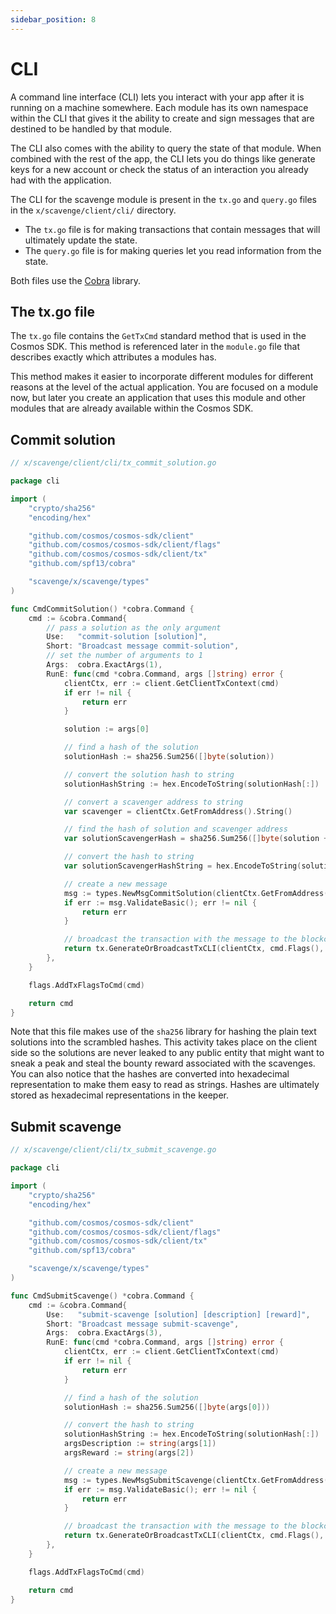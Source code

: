 ```yaml
---
sidebar_position: 8
---
```


# CLI

A command line interface (CLI) lets you interact with your app after it is running on a machine somewhere. Each module has its own namespace within the CLI that gives it the ability to create and sign messages that are destined to be handled by that module. 

The CLI also comes with the ability to query the state of that module. When combined with the rest of the app, the CLI lets you do things like generate keys for a new account or check the status of an interaction you already had with the application.

The CLI for the scavenge module is present in the `tx.go` and `query.go` files in the `x/scavenge/client/cli/` directory.

- The `tx.go` file is for making transactions that contain messages that will ultimately update the state.
- The `query.go` file is for making queries let you read information from the state.

Both files use the [Cobra](https://github.com/spf13/cobra) library.

## The tx.go file

The `tx.go` file contains the `GetTxCmd` standard method that is used in the Cosmos SDK. This method is referenced later in the `module.go` file that describes exactly which attributes a modules has.

This method makes it easier to incorporate different modules for different reasons at the level of the actual application. You are focused on a module now, but later you create an application that uses this module and other modules that are already available within the Cosmos SDK.

## Commit solution

```go
// x/scavenge/client/cli/tx_commit_solution.go

package cli

import (
	"crypto/sha256"
	"encoding/hex"

	"github.com/cosmos/cosmos-sdk/client"
	"github.com/cosmos/cosmos-sdk/client/flags"
	"github.com/cosmos/cosmos-sdk/client/tx"
	"github.com/spf13/cobra"

	"scavenge/x/scavenge/types"
)

func CmdCommitSolution() *cobra.Command {
	cmd := &cobra.Command{
		// pass a solution as the only argument
		Use:   "commit-solution [solution]",
		Short: "Broadcast message commit-solution",
		// set the number of arguments to 1
		Args:  cobra.ExactArgs(1),
		RunE: func(cmd *cobra.Command, args []string) error {
			clientCtx, err := client.GetClientTxContext(cmd)
			if err != nil {
				return err
			}

			solution := args[0]

			// find a hash of the solution
			solutionHash := sha256.Sum256([]byte(solution))

			// convert the solution hash to string
			solutionHashString := hex.EncodeToString(solutionHash[:])

			// convert a scavenger address to string
			var scavenger = clientCtx.GetFromAddress().String()

			// find the hash of solution and scavenger address
			var solutionScavengerHash = sha256.Sum256([]byte(solution + scavenger))

			// convert the hash to string
			var solutionScavengerHashString = hex.EncodeToString(solutionScavengerHash[:])

			// create a new message
			msg := types.NewMsgCommitSolution(clientCtx.GetFromAddress().String(), string(solutionHashString), string(solutionScavengerHashString))
			if err := msg.ValidateBasic(); err != nil {
				return err
			}

			// broadcast the transaction with the message to the blockchain
			return tx.GenerateOrBroadcastTxCLI(clientCtx, cmd.Flags(), msg)
		},
	}

	flags.AddTxFlagsToCmd(cmd)

	return cmd
}
```

Note that this file makes use of the `sha256` library for hashing the plain text solutions into the scrambled hashes. This activity takes place on the client side so the solutions are never leaked to any public entity that might want to sneak a peak and steal the bounty reward associated with the scavenges. You can also notice that the hashes are converted into hexadecimal representation to make them easy to read as strings. Hashes are ultimately stored as hexadecimal representations in the keeper.

## Submit scavenge

```go
// x/scavenge/client/cli/tx_submit_scavenge.go

package cli

import (
	"crypto/sha256"
	"encoding/hex"

	"github.com/cosmos/cosmos-sdk/client"
	"github.com/cosmos/cosmos-sdk/client/flags"
	"github.com/cosmos/cosmos-sdk/client/tx"
	"github.com/spf13/cobra"

	"scavenge/x/scavenge/types"
)

func CmdSubmitScavenge() *cobra.Command {
	cmd := &cobra.Command{
		Use:   "submit-scavenge [solution] [description] [reward]",
		Short: "Broadcast message submit-scavenge",
		Args:  cobra.ExactArgs(3),
		RunE: func(cmd *cobra.Command, args []string) error {
			clientCtx, err := client.GetClientTxContext(cmd)
			if err != nil {
				return err
			}

			// find a hash of the solution
			solutionHash := sha256.Sum256([]byte(args[0]))

			// convert the hash to string
			solutionHashString := hex.EncodeToString(solutionHash[:])
			argsDescription := string(args[1])
			argsReward := string(args[2])

			// create a new message
			msg := types.NewMsgSubmitScavenge(clientCtx.GetFromAddress().String(), string(solutionHashString), string(argsDescription), string(argsReward))
			if err := msg.ValidateBasic(); err != nil {
				return err
			}

			// broadcast the transaction with the message to the blockchain
			return tx.GenerateOrBroadcastTxCLI(clientCtx, cmd.Flags(), msg)
		},
	}

	flags.AddTxFlagsToCmd(cmd)

	return cmd
}
```
